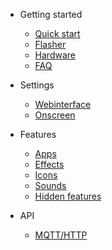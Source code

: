 - Getting started

  - [Quick start](quickstart.md)
  - [Flasher](flasher.md)
  - [Hardware](hardware.md)
  - [FAQ](faq.md)
- Settings

  - [Webinterface](webinterface.md)
  - [Onscreen](onscreen.md)

- Features
  - [Apps](apps.md)
  - [Effects](effects.md)
  - [Icons](icons.md)
  - [Sounds](sounds.md)
  - [Hidden features](dev.md)

- API
  - [MQTT/HTTP](api.md)


